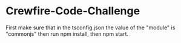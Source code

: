 # Crewfire-Code-Challenge

First make sure that in the tsconfig.json the value of the "module" is "commonjs" then run npm install, then npm start. 
